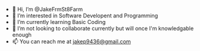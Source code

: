 - 👋 Hi, I’m @JakeFrmSt8Farm
- 👀 I’m interested in Software Developent and Programming
- 🌱 I’m currently learning Basic Coding
- 💞️ I’m not looking to collaborate currently but will once I'm knowledgable enough
- 📫 You can reach me at jakep9436@gmail.com

<!---
JakeFrmSt8Farm/JakeFrmSt8Farm is a ✨ special ✨ repository because its `README.md` (this file) appears on your GitHub profile.
You can click the Preview link to take a look at your changes.
--->
